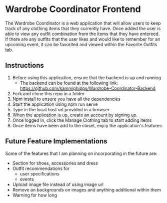 # Wardrobe Coordinator Frontend

The Wardrobe Coordinator is a web application that will allow users to keep track of any clothing items that they currently have. Once added the user is able to view any outfit combination from the items that they have entereed. If there are any outfits that the user likes and would like to remember for an upcoming event, it can be favorited and viewed within the Favorite Outfits tab. 

## Instructions 
1. Before using this application, ensure that the backend is up and running
    * The backend can be found at the following link: https://github.com/sammiphipps/Wardrobe-Coordinator-Backend
2. Fork and clone this repo in a folder
3. Npm install to ensure you have all the dependencies
4. Start the application using npm run serve
5. Type in the local host url provided in a browser 
5. When the application is up, create an account by signing up.
6. Once logged in, click the Manage Clothing tab to start adding items
7. Once items have been add to the closet, enjoy the application's features 

## Future Feature Implementations

Some of the features that I am planning on incorporating in the future are: 
* Section for shoes, accessories and dress 
* Outfit recommendations for 
    * user specifications 
    * events 
* Upload image file instead of using image url 
* Remove an backgrounds on images and anything additional within them
* Warning for how long 
